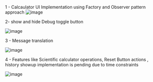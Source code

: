 1 - Calcaulator UI Implementation using Factory and Observer pattern approach
![image](https://github.com/DeekshaKulal21/Calculator/assets/173540795/1d6ac9ad-1ded-4293-a1e5-e94663427488)

2- show and hide Debug toggle button 

![image](https://github.com/DeekshaKulal21/Calculator/assets/173540795/32e27c2e-4383-4877-80c5-ae1d6afef987)

3 - Message translation

![image](https://github.com/DeekshaKulal21/Calculator/assets/173540795/0192add2-dfa1-45e0-85cb-b1b4a90cd501)

4 - Features like Scientific calculator operations, Reset Button actions , history showup implementation is pending due to time constraints


![image](https://github.com/DeekshaKulal21/Calculator/assets/173540795/0eb05da5-b9c6-4a30-8e31-f9c742ddf6d3)



